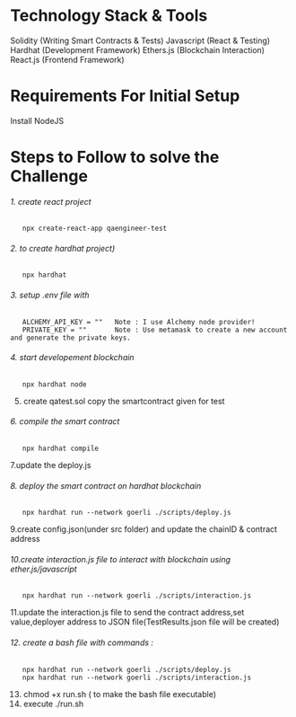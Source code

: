 # Technology Stack & Tools
Solidity (Writing Smart Contracts & Tests)
Javascript (React & Testing)
Hardhat (Development Framework)
Ethers.js (Blockchain Interaction)
React.js (Frontend Framework)

# Requirements For Initial Setup
 Install NodeJS

# Steps to Follow to solve the Challenge

   ###### 1. create react project
       npx create-react-app qaengineer-test
   ###### 2. to create hardhat project)
       npx hardhat
   ###### 3. setup .env file with 
       ALCHEMY_API_KEY = ""   Note : I use Alchemy node provider!
       PRIVATE_KEY = ""       Note : Use metamask to create a new account and generate the private keys.
   ###### 4. start developement blockchain
       npx hardhat node 
   5. create qatest.sol copy the smartcontract given for test
   ###### 6. compile the smart contract
       npx hardhat compile
   7.update the deploy.js
   ###### 8. deploy the smart contract on hardhat blockchain
       npx hardhat run --network goerli ./scripts/deploy.js
   9.create config.json(under src folder) and update the chainID & contract address
   
   ###### 10.create interaction.js file to interact with blockchain using ether.js/javascript
       npx hardhat run --network goerli ./scripts/interaction.js
   11.update the interaction.js file to send the contract address,set value,deployer address to JSON file(TestResults.json file will be created)
   ###### 12. create a bash file with commands :
       npx hardhat run --network goerli ./scripts/deploy.js
       npx hardhat run --network goerli ./scripts/interaction.js
   13. chmod +x run.sh ( to make the bash file executable)
   14. execute ./run.sh
